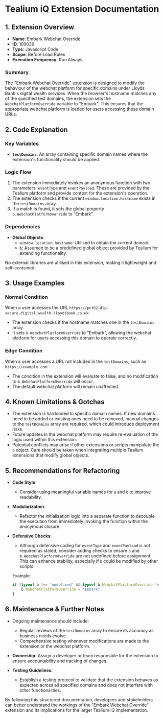 # Tealium iQ Extension Documentation

## 1. Extension Overview

- **Name**: Embark Webchat Override
- **ID**: 100036
- **Type**: Javascript Code
- **Scope**: Before Load Rules
- **Execution Frequency**: Run Always

### Summary
The "Embark Webchat Override" extension is designed to modify the behaviour of the webchat platform for specific domains under Lloyds Bank's digital wealth services. When the browser's hostname matches any of the specified test domains, the extension sets the `WebchatPlatformOverride` variable to "Embark". This ensures that the appropriate webchat platform is loaded for users accessing these domain URLs.

## 2. Code Explanation

### Key Variables
- **`testDomains`**: An array containing specific domain names where the extension's functionality should be applied.
  
### Logic Flow
1. The extension immediately invokes an anonymous function with two parameters: `eventType` and `eventPayload`. These are provided by the Tealium platform and provide context for the extension's operation.
2. The extension checks if the current `window.location.hostname` exists in the `testDomains` array.
3. If a match is found, it sets the global property `b.WebchatPlatformOverride` to "Embark".

### Dependencies
- **Global Objects**:
  - `window.location.hostname`: Utilised to obtain the current domain.
  - `b`: Assumed to be a predefined global object provided by Tealium for extending functionality.
  
No external libraries are utilised in this extension, making it lightweight and self-contained.

## 3. Usage Examples

### Normal Condition
When a user accesses the URL `https://put02-dlp-secure.digital.wealth.lloydsbank.co.uk`:
- The extension checks if the hostname matches one in the `testDomains` array.
- It sets `b.WebchatPlatformOverride` to "Embark", allowing the webchat platform for users accessing this domain to operate correctly.

### Edge Condition
When a user accesses a URL not included in the `testDomains`, such as `https://example.com`:
- The condition in the extension will evaluate to false, and no modification to `b.WebchatPlatformOverride` will occur.
- The default webchat platform will remain unaffected.

## 4. Known Limitations & Gotchas
- The extension is hardcoded to specific domain names. If new domains need to be added or existing ones need to be removed, manual changes to the `testDomains` array are required, which could introduce deployment risks.
- Future updates in the webchat platform may require re-evaluation of the logic used within this extension.
- Potential conflicts may arise if other extensions or scripts manipulate the `b` object. Care should be taken when integrating multiple Tealium extensions that modify global objects.

## 5. Recommendations for Refactoring
- **Code Style**: 
  - Consider using meaningful variable names for `a` and `b` to improve readability.
  
- **Modularization**:
  - Refactor the initialization logic into a separate function to decouple the execution from immediately invoking the function within the anonymous closure.
  
- **Defensive Checks**: 
  - Although defensive coding for `eventType` and `eventPayload` is not required as stated, consider adding checks to ensure `b` and `b.WebchatPlatformOverride` are not undefined before assignment. This can enhance stability, especially if `b` could be modified by other scripts.
  
  Example:
  ```javascript
  if (typeof b !== 'undefined' && typeof b.WebchatPlatformOverride !== 'undefined') {
      b.WebchatPlatformOverride = "Embark";
  }
  ```

## 6. Maintenance & Further Notes
- Ongoing maintenance should include:
  - Regular reviews of the `testDomains` array to ensure its accuracy as business needs evolve.
  - Comprehensive testing whenever modifications are made to the extension or the webchat platform.
  
- **Ownership**: Assign a developer or team responsible for the extension to ensure accountability and tracking of changes.
  
- **Testing Guidelines**:
  - Establish a testing protocol to validate that the extension behaves as expected across all specified domains and does not interfere with other functionalities.
  
By following this structured documentation, developers and stakeholders can better understand the workings of the "Embark Webchat Override" extension and its implications for the larger Tealium iQ implementation.